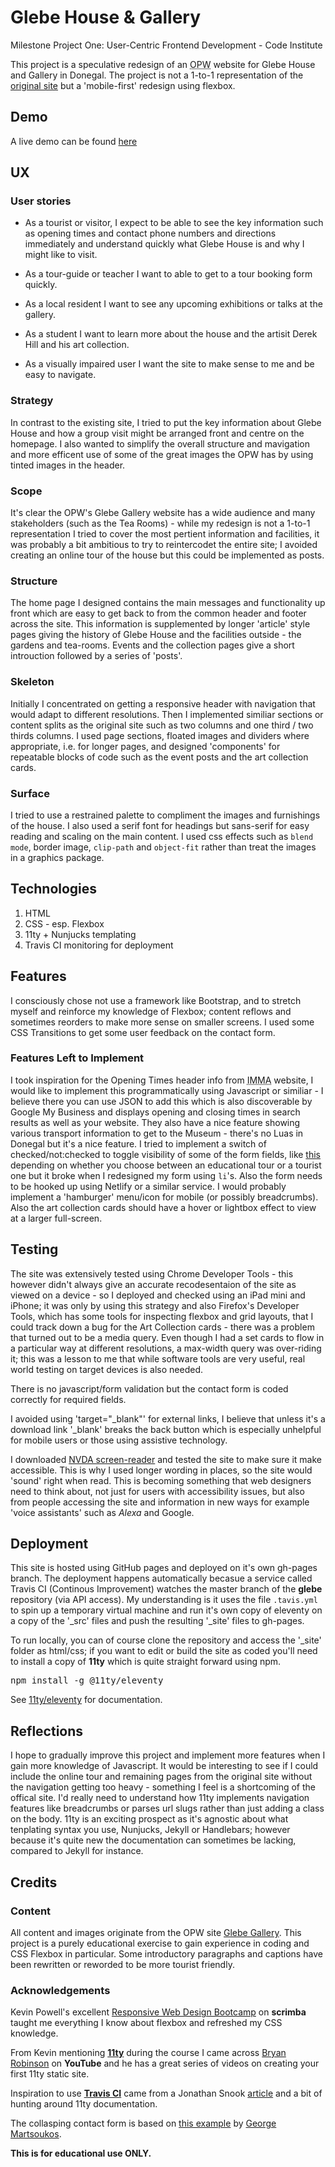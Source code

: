 # Glebe House & Gallery
Milestone Project One: User-Centric Frontend Development - Code Institute 

This project is a speculative redesign of an <abbr title="Office of Public Works">OPW</abbr> website for Glebe House and Gallery in Donegal. The project is not a 1-to-1 representation of the [original site](https://www.glebegallery.ie) but a 'mobile-first' redesign using flexbox.


## Demo
A live demo can be found [here](https://rozzah.github.io/glebe/)


## UX

### User stories

- As a tourist or visitor, I expect to be able to see the key information such as opening times and contact phone numbers and directions immediately and understand quickly what Glebe House is and why I might like to visit. 

- As a tour-guide or teacher I want to able to get to a tour booking form quickly.

- As a local resident I want to see any upcoming exhibitions or talks at the gallery.

- As a student I want to learn more about the house and the artisit Derek Hill and his art collection.

- As a visually impaired user I want the site to make sense to me and be easy to navigate.

### Strategy
In contrast to the existing site, I tried to put the key information about Glebe House and how a group visit might be arranged front and centre on the homepage. I also wanted to simplify the overall structure and mavigation and more efficent use of some of the great images the OPW has by using tinted images in the header.

### Scope
It's clear the OPW's Glebe Gallery website has a wide audience and many stakeholders (such as the Tea Rooms) - while my redesign is not a 1-to-1 representation I tried to cover the most pertient information and facilities, it was probably a bit ambitious to try to reintercodet the entire site; I avoided creating an online tour of the house but this could be implemented as posts.  

### Structure
The home page I designed contains the main messages and functionality up front which are easy to get back to from the common header and footer across the site. This information is supplemented by longer 'article' style pages giving the history of Glebe House and the facilities outside - the gardens and tea-rooms. Events and the collection pages give a short introuction followed by a series of 'posts'.

### Skeleton
Initially I concentrated on getting a responsive header with navigation that would adapt to different resolutions. Then I implemented similiar sections or content splits as the original site such as two columns and one third / two thirds columns. I used page sections, floated images and dividers where appropriate, i.e. for longer pages, and designed 'components' for repeatable blocks of code such as the event posts and the art collection cards. 

### Surface
I tried to use a restrained palette to compliment the images and furnishings of the house. I also used a serif font for headings but sans-serif for easy reading and scaling on the main content. I used css effects such as <code>blend mode</code>, border image, <code>clip-path</code> and <code>object-fit</code> rather than treat the images in a graphics package.

## Technologies
1. HTML
2. CSS - esp. Flexbox
3. 11ty + Nunjucks templating
4. Travis CI monitoring for deployment


## Features
I consciously chose not use a framework like Bootstrap, and to stretch myself and reinforce my knowledge of Flexbox; content reflows and sometimes reorders to make more sense on smaller screens. I used some CSS Transitions to get some user feedback on the contact form.

### Features Left to Implement
I took inspiration for the Opening Times header info from <abbr title="Irish Museum of Modern Art">IMMA</abbr> website, I would like to implement this programmatically using Javascript or similiar - I believe there you can use JSON to add this which is also discoverable by Google My Business and displays opening and closing times in search results as well as your website. They also have a nice feature showing various transport information to get to the Museum - there's no Luas in Donegal but it's a nice feature. I tried to implement a switch of checked/not:checked to toggle visibility of some of the form fields, like [this](https://codepen.io/memco/pen/BajpD) depending on whether you choose between an educational tour or a tourist one but it broke when I redesigned my form using <code>li</code>'s. Also the form needs to be hooked up using Netlify or a similar service. I would probably implement a 'hamburger' menu/icon for mobile (or possibly breadcrumbs). Also the art collection cards should have a hover or lightbox effect to view at a larger full-screen. 


## Testing
The site was extensively tested using Chrome Developer Tools - this however didn't always give an accurate recodesentaion of the site as viewed on a device - so I deployed and checked using an iPad mini and iPhone; it was only by using this strategy and also Firefox's Developer Tools, which has some tools for inspecting flexbox and grid layouts, that I could track down a bug for the Art Collection cards - there was a problem that turned out to be a media query. Even though I had a set cards to flow in a particular way at different resolutions, a max-width query was over-riding it; this was a lesson to me that while software tools are very useful, real world testing on target devices is also needed.

There is no javascript/form validation but the contact form is coded correctly for required fields.

I avoided using 'target="_blank"' for external links, I believe that unless it's a download link '_blank' breaks the back button which is especially unhelpful for mobile users or those using assistive technology.

I downloaded [NVDA screen-reader](https://www.nvaccess.org) and tested the site to make sure it make accessible. This is why I used longer wording in places, so the site would 'sound' right when read. This is becoming something that web designers need to think about, not just for users with accessibility issues, but also from people accessing the site and information in new ways for example 'voice assistants' such as *Alexa* and Google.


## Deployment
This site is hosted using GitHub pages and deployed on it's own gh-pages branch. The deployment happens automatically becasue a service called Travis CI (Continous Improvement) watches the master branch of the **glebe** repository (via API access). My understanding is it uses the file <code>.tavis.yml</code> to spin up a temporary virtual machine and run it's own copy of eleventy on a copy of the '_src' files and push the resulting '_site' files to gh-pages.

To run locally, you can of course clone the repository and access the '_site' folder as html/css; if you want to edit or build the site as coded you'll need to install a copy of **11ty** which is quite straight forward using npm.
<pre>
npm install -g @11ty/eleventy
</pre>
See [11ty/eleventy](https://www.11ty.io/) for documentation.


## Reflections
I hope to gradually improve this project and implement more features when I gain more knowledge of Javascript.
It would be interesting to see if I could include the online tour and remaining pages from the original site without the navigation getting too heavy - something I feel is a shortcoming of the offical site. I'd really need to understand how 11ty implements navigation features like breadcrumbs or parses url slugs rather than just adding a class on the body. 11ty is an exciting prospect as it's agnostic about what tenplating syntax you use, Nunjucks, Jekyll or Handlebars; however because it's quite new the documentation can sometimes be lacking, compared to Jekyll for instance.


## Credits

### Content
All content and images originate from the OPW site [Glebe Gallery](https://www.glebegallery.ie). This project is a purely educational exercise to gain experience in coding and CSS Flexbox in particular. Some introductory paragraphs and captions have been rewritten or reworded to be more tourist friendly.

### Acknowledgements
Kevin Powell's excellent [Responsive Web Design Bootcamp](https://scrimba.com/g/gresponsive) on **scrimba** taught me everything I know about flexbox and refreshed my CSS knowledge.

From Kevin mentioning **[11ty](https://www.11ty.io/)** during the course I came across [Bryan Robinson](https://www.youtube.com/user/MCABryan/playlists) on **YouTube** and he has a great series of videos on creating your first 11ty static site. 

Inspiration to use **[Travis CI](https://travis-ci.org/)** came from a Jonathan Snook [article](https://snook.ca/archives/servers/deploying-11ty-to-gh-pages) and a bit of hunting around 11ty documentation.

The collasping contact form is based on [this example](https://webdesign.tutsplus.com/tutorials/building-responsive-forms-with-flexbox--cms-26767) by [George Martsoukos](https://tutsplus.com/authors/george-martsoukos?_ga=2.170507685.469720841.1573146286-1884537216.1573146286).


**This is for educational use ONLY.** 
